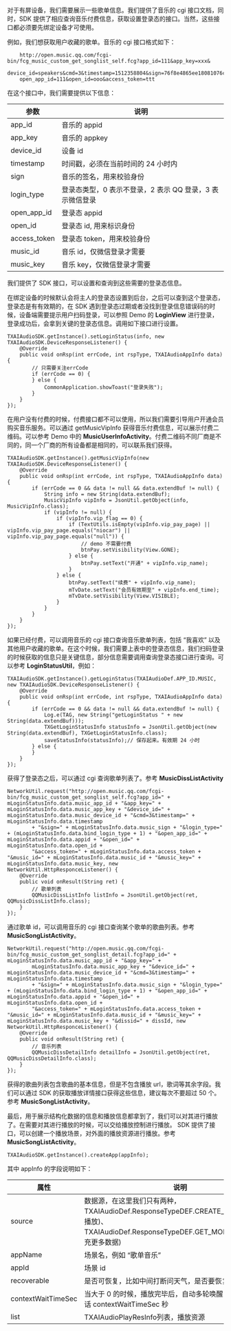 对于有屏设备，我们需要展示一些歌单信息。我们提供了音乐的 cgi 接口文档，同时，SDK 提供了相应查询音乐付费信息，获取设置登录态的接口。当然，这些接口都必须要先绑定设备才可使用。

例如，我们想获取用户收藏的歌单。音乐的 cgi 接口格式如下：

```
	http://open.music.qq.com/fcgi-bin/fcg_music_custom_get_songlist_self.fcg?app_id=111&app_key=xxx&
	device_id=speakers&cmd=3&timestamp=1512358804&sign=76f8e4865ee18081076c98456aea0738&login_type=2&
	open_app_id=111&open_id=ooo&access_token=ttt
```

在这个接口中，我们需要提供以下信息：

| 参数 | 说明 |
| --- | --- |
| app_id | 音乐的 appid |
| app_key | 音乐的 appkey |
| device_id | 设备 id |
| timestamp | 时间戳，必须在当前时间的 24 小时内 |
| sign | 音乐的签名，用来校验身份 |
| login_type | 登录态类型，0 表示不登录，2 表示 QQ 登录，3 表示微信登录 |
| open_app_id | 登录态 appid |
| open_id | 登录态 id, 用来标识身份 |
| access_token | 登录态 token，用来校验身份 |
| music_id | 音乐 id，仅微信登录才需要 |
| music_key | 音乐 key，仅微信登录才需要 |

我们提供了 SDK 接口，可以设置和查询到这些需要的登录态信息。

在绑定设备的时候默认会将主人的登录态设置到后台，之后可以查到这个登录态，登录态是有有效期的，在 SDK 遇到登录态过期或者没找到登录信息错误码的时候，设备端需要提示用户扫码登录，可以参照 Demo 的 **LoginView** 进行登录，登录成功后，会拿到关键的登录态信息。调用如下接口进行设置。

```
TXAIAudioSDK.getInstance().setLoginStatus(info, new TXAIAudioSDK.DeviceResponseListener() {
    @Override
    public void onRsp(int errCode, int rspType, TXAIAudioAppInfo data) {
        // 只需要关注errCode
        if (errCode == 0) {
        } else {
            CommonApplication.showToast("登录失败");
        }
    }
});
```

在用户没有付费的时候，付费接口都不可以使用，所以我们需要引导用户开通会员购买音乐服务。可以通过 getMusicVipInfo 获得音乐付费信息，可以展示付费二维码。可以参考 Demo 中的 **MusicUserInfoActivity**。付费二维码不同厂商是不同的，同一个厂商的所有设备都是相同的，可以联系我们获得。

```
TXAIAudioSDK.getInstance().getMusicVipInfo(new TXAIAudioSDK.DeviceResponseListener() {
    @Override
    public void onRsp(int errCode, int rspType, TXAIAudioAppInfo data) {
        if (errCode == 0 && data != null && data.extendBuf != null) {
            String info = new String(data.extendBuf);
            MusicVipInfo vipInfo = JsonUtil.getObject(info, MusicVipInfo.class);
            if (vipInfo != null) {
                if (vipInfo.vip_flag == 0) {
                    if (TextUtils.isEmpty(vipInfo.vip_pay_page) || vipInfo.vip_pay_page.equals("niocar") || vipInfo.vip_pay_page.equals("null")) {
                        // demo 不需要付费
                        btnPay.setVisibility(View.GONE);
                    } else {
                        btnPay.setText("开通" + vipInfo.vip_name);
                    }
                } else {
                    btnPay.setText("续费" + vipInfo.vip_name);
                    mTvDate.setText("会员有效期至" + vipInfo.end_time);
                    mTvDate.setVisibility(View.VISIBLE);
                }
            }
        }
    }
});
```

如果已经付费，可以调用音乐的 cgi 接口查询音乐歌单列表，包括 “我喜欢” 以及其他用户收藏的歌单。在这个时候，我们需要上表中的登录态信息，我们扫码登录的时候获取的信息只是关键信息，部分信息需要调用查询登录态接口进行查询。可以参考 **LoginStatusUtil**，例如：

```
TXAIAudioSDK.getInstance().getLoginStatus(TXAIAudioDef.APP_ID.MUSIC, new TXAIAudioSDK.DeviceResponseListener() {
    @Override
    public void onRsp(int errCode, int rspType, TXAIAudioAppInfo data) {
        if (errCode == 0 && data != null && data.extendBuf != null) {
            Log.e(TAG, new String("getLoginStatus " + new String(data.extendBuf)));
            TXGetLoginStatusInfo statusInfo = JsonUtil.getObject(new String(data.extendBuf), TXGetLoginStatusInfo.class);
            saveStatusInfo(statusInfo);// 保存起来。有效期 24 小时
        } else {
        }
    }
});
```

获得了登录态之后，可以通过 cgi 查询歌单列表了。参考 **MusicDissListActivity**

```
NetworkUtil.request("http://open.music.qq.com/fcgi-bin/fcg_music_custom_get_songlist_self.fcg?app_id=" + mLoginStatusInfo.data.music_app_id + "&app_key=" + mLoginStatusInfo.data.music_app_key + "&device_id=" + mLoginStatusInfo.data.music_device_id + "&cmd=3&timestamp=" + mLoginStatusInfo.data.timestamp
        + "&sign=" + mLoginStatusInfo.data.music_sign + "&login_type=" + (mLoginStatusInfo.data.bind_login_type + 1) + "&open_app_id=" + mLoginStatusInfo.data.appid + "&open_id=" + mLoginStatusInfo.data.open_id +
        "&access_token=" + mLoginStatusInfo.data.access_token + "&music_id=" + mLoginStatusInfo.data.music_id + "&music_key=" + mLoginStatusInfo.data.music_key, new NetworkUtil.HttpResponceListener() {
    @Override
    public void onResult(String ret) {
        // 歌单列表
        QQMusicDissListInfo listInfo = JsonUtil.getObject(ret, QQMusicDissListInfo.class);
    }
});
```

通过歌单 id，可以调用音乐的 cgi 接口查询某个歌单的歌曲列表。参考 **MusicSongListActivity**。

```
NetworkUtil.request("http://open.music.qq.com/fcgi-bin/fcg_music_custom_get_songlist_detail.fcg?app_id=" + mLoginStatusInfo.data.music_app_id + "&app_key=" +
        mLoginStatusInfo.data.music_app_key + "&device_id=" + mLoginStatusInfo.data.music_device_id + "&cmd=3&timestamp=" + mLoginStatusInfo.data.timestamp
        + "&sign=" + mLoginStatusInfo.data.music_sign + "&login_type=" + (mLoginStatusInfo.data.bind_login_type + 1) + "&open_app_id=" + mLoginStatusInfo.data.appid + "&open_id=" + mLoginStatusInfo.data.open_id +
        "&access_token=" + mLoginStatusInfo.data.access_token + "&music_id=" + mLoginStatusInfo.data.music_id + "&music_key=" + mLoginStatusInfo.data.music_key + "&dissid=" + dissId, new NetworkUtil.HttpResponceListener() {
    @Override
    public void onResult(String ret) {
        // 音乐列表
        QQMusicDissDetailInfo detailInfo = JsonUtil.getObject(ret, QQMusicDissDetailInfo.class);
    }
});
```

获得的歌曲列表包含歌曲的基本信息，但是不包含播放 url，歌词等其余字段。我们可以通过 SDK 的获取播放详情接口获得这些信息，建议每次不要超过 50 个。参考 **MusicSongListActivity**。

最后，用于展示结构化数据的信息和播放信息都拿到了，我们可以对其进行播放了。在需要对其进行播放的时候，可以交给播放控制进行播放。 SDK 提供了接口，可以创建一个播放场景，对外面的播放资源进行播放。参考 **MusicSongListActivity**。

```
TXAIAudioSDK.getInstance().createApp(appInfo);
```

其中 appInfo 的字段说明如下：

| 属性 | 说明 |
| --- | --- |
| source | 数据源，在这里我们只有两种，TXAIAudioDef.ResponseTypeDEF.CREATE_APP(创建场景并播放)、TXAIAudioDef.ResponseTypeDEF.GET_MORE_PLAYLIST(填充更多数据) |
| appName | 场景名，例如 “歌单音乐” |
| appId | 场景 id |
| recoverable | 是否可恢复，比如中间打断问天气，是否要恢复播放 |
| contextWaitTimeSec | 当大于 0 的时候，播放完毕后，自动多轮唤醒，并等待用户说话 contextWaitTimeSec 秒 |
| list | TXAIAudioPlayResInfo列表，播放资源 |
